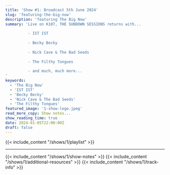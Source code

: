 ```yaml
---
title: 'Show #1: Broadcast 5th June 2024'
slug: 'featuring-the-big-now'
description: 'featuring The Big Now'
summary: 'Live on K107, THE SUNDOWN SESSIONS returns with...
 
          - IST IST
                    
          - Becky Becky 
          
          - Nick Cave & The Bad Seeds
          
          - The Filthy Tongues
          
          - and much, much more...
'
keywords: 
  - 'The Big Now'
  - 'IST IST'
  - 'Becky Becky'
  - 'Nick Cave & The Bad Seeds'
  - 'The Filthy Tongues'
featured_image: '1-show-logo.jpeg'
read_more_copy: Show notes...
show_reading_time: true
date: 2024-01-05T22:00:00Z
draft: false
---
```

{{< include_content "/shows/1/playlist" >}}

---

{{< include_content "/shows/1/show-notes" >}}
{{< include_content "/shows/1/additional-resources" >}}
{{< include_content "/shows/1/track-info" >}}
